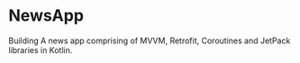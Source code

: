 # NewsApp
Building A news app comprising of MVVM, Retrofit, Coroutines and JetPack libraries in Kotlin.
